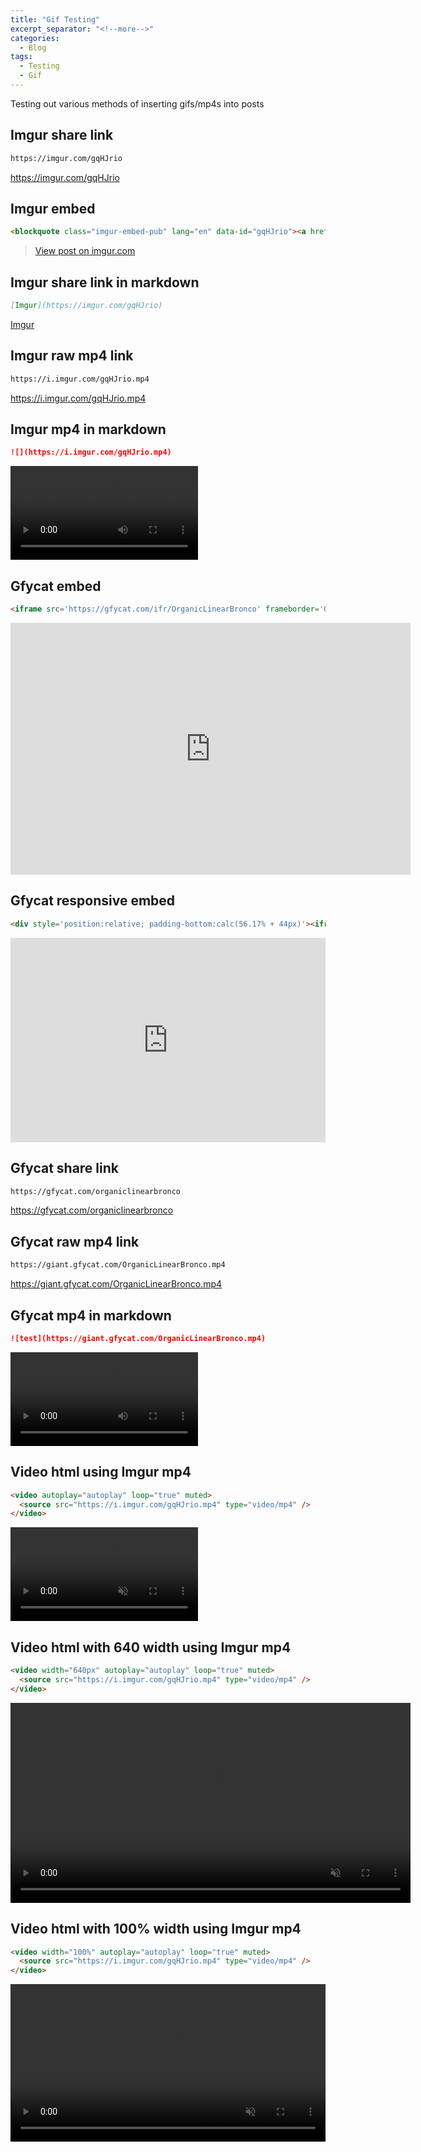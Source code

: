 ```yaml
---
title: "Gif Testing"
excerpt_separator: "<!--more-->"
categories:
  - Blog
tags:
  - Testing
  - Gif
---
```


Testing out various methods of inserting gifs/mp4s into posts

## Imgur share link

```md
https://imgur.com/gqHJrio
```

https://imgur.com/gqHJrio

## Imgur embed

```md
<blockquote class="imgur-embed-pub" lang="en" data-id="gqHJrio"><a href="https://imgur.com/gqHJrio">View post on imgur.com</a></blockquote><script async src="//s.imgur.com/min/embed.js" charset="utf-8"></script>
```

<blockquote class="imgur-embed-pub" lang="en" data-id="gqHJrio"><a href="https://imgur.com/gqHJrio">View post on imgur.com</a></blockquote><script async src="//s.imgur.com/min/embed.js" charset="utf-8"></script>

## Imgur share link in markdown

```md
[Imgur](https://imgur.com/gqHJrio)
```

[Imgur](https://imgur.com/gqHJrio)

## Imgur raw mp4 link

```md
https://i.imgur.com/gqHJrio.mp4
```

https://i.imgur.com/gqHJrio.mp4

## Imgur mp4 in markdown

```md
![](https://i.imgur.com/gqHJrio.mp4)
```

![test](https://i.imgur.com/gqHJrio.mp4)

## Gfycat embed

```md
<iframe src='https://gfycat.com/ifr/OrganicLinearBronco' frameborder='0' scrolling='no' allowfullscreen width='640' height='403'></iframe>
```

<iframe src='https://gfycat.com/ifr/OrganicLinearBronco' frameborder='0' scrolling='no' allowfullscreen width='640' height='403'></iframe>

## Gfycat responsive embed

```md
<div style='position:relative; padding-bottom:calc(56.17% + 44px)'><iframe src='https://gfycat.com/ifr/OrganicLinearBronco' frameborder='0' scrolling='no' width='100%' height='100%' style='position:absolute;top:0;left:0;' allowfullscreen></iframe></div>
```

<div style='position:relative; padding-bottom:calc(56.17% + 44px)'><iframe src='https://gfycat.com/ifr/OrganicLinearBronco' frameborder='0' scrolling='no' width='100%' height='100%' style='position:absolute;top:0;left:0;' allowfullscreen></iframe></div>

## Gfycat share link

```md
https://gfycat.com/organiclinearbronco
```

https://gfycat.com/organiclinearbronco

## Gfycat raw mp4 link

```md
https://giant.gfycat.com/OrganicLinearBronco.mp4
```

https://giant.gfycat.com/OrganicLinearBronco.mp4

## Gfycat mp4 in markdown

```md
![test](https://giant.gfycat.com/OrganicLinearBronco.mp4)
```

![test](https://giant.gfycat.com/OrganicLinearBronco.mp4)

## Video html using Imgur mp4

```md
<video autoplay="autoplay" loop="true" muted>
  <source src="https://i.imgur.com/gqHJrio.mp4" type="video/mp4" />
</video>
```

<video autoplay="autoplay" loop="true" muted>
  <source src="https://i.imgur.com/gqHJrio.mp4" type="video/mp4" />
</video>

## Video html with 640 width using Imgur mp4

```md
<video width="640px" autoplay="autoplay" loop="true" muted>
  <source src="https://i.imgur.com/gqHJrio.mp4" type="video/mp4" />
</video>
```

<video width="640px" autoplay="autoplay" loop="true" muted>
  <source src="https://i.imgur.com/gqHJrio.mp4" type="video/mp4" />
</video>

## Video html with 100% width using Imgur mp4

```md
<video width="100%" autoplay="autoplay" loop="true" muted>
  <source src="https://i.imgur.com/gqHJrio.mp4" type="video/mp4" />
</video>
```

<video width="100%" autoplay="autoplay" loop="true" muted>
  <source src="https://i.imgur.com/gqHJrio.mp4" type="video/mp4" />
</video>
